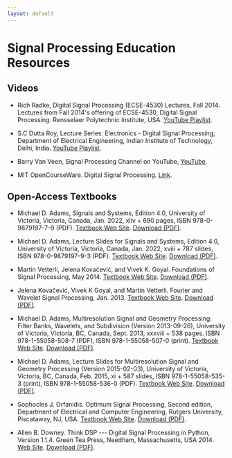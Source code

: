 ```yaml
---
layout: default
---
```


# Signal Processing Education Resources

## Videos

- Rich Radke,
  Digital Signal Processing (ECSE-4530) Lectures, Fall 2014.
  Lectures from Fall 2014's offering of ECSE-4530, Digital Signal Processing.
  Rensselaer Polytechnic Institute, USA.
  [YouTube Playlist](https://youtube.com/playlist?list=PLuh62Q4Sv7BUSzx5Jr8Wrxxn-U10qG1et).

- S.C Dutta Roy,
  Lecture Series:
  Electronics - Digital Signal Processing,
  Department of Electrical Engineering,
  Indian Institute of Technology, Delhi, India.
  [YouTube Playlist](https://youtube.com/playlist?list=PL9567DFCA3A66F299).

- Barry Van Veen,
  Signal Processing Channel on YouTube,
  [YouTube](https://www.youtube.com/user/allsignalprocessing).

- MIT OpenCourseWare.
  Digital Signal Processing.
  [Link](https://ocw.mit.edu/resources/res-6-008-digital-signal-processing-spring-2011).

## Open-Access Textbooks

- Michael D. Adams,
  Signals and Systems,
  Edition 4.0,
  University of Victoria,
  Victoria, Canada,
  Jan. 2022,
  xliv + 690 pages,
  ISBN 978-0-9879197-7-9 (PDF).
  [Textbook Web Site](https://www.ece.uvic.ca/~mdadams/sigsysbook).
  [Download (PDF)](https://www.ece.uvic.ca/~mdadams/sigsysbook/downloads/signals_and_systems-4.0.pdf).

- Michael D. Adams,
  Lecture Slides for Signals and Systems,
  Edition 4.0,
  University of Victoria,
  Victoria, Canada,
  Jan. 2022,
  xviii + 787 slides,
  ISBN 978-0-9879197-9-3 (PDF).
  [Textbook Web Site](https://www.ece.uvic.ca/~mdadams/sigsysbook).
  [Download (PDF)](https://www.ece.uvic.ca/~mdadams/sigsysbook/downloads/lecture_slides_for_signals_and_systems-4.0.pdf).

- Martin Vetterli, Jelena Kovačević, and Vivek K. Goyal.
  Foundations of Signal Processing,
  May 2014.
  [Textbook Web Site](https://www.fourierandwavelets.org).
  [Download (PDF)](https://www.fourierandwavelets.org/FSP_v1.1_2014.pdf).

- Jelena Kovačević, Vivek K Goyal, and Martin Vetterli.
  Fourier and Wavelet Signal Processing,
  Jan. 2013.
  [Textbook Web Site](https://www.fourierandwavelets.org).
  [Download (PDF)](https://www.fourierandwavelets.org/FWSP_a3.2_2013.pdf).

- Michael D. Adams,
  Multiresolution Signal and Geometry Processing:
  Filter Banks, Wavelets, and Subdivision (Version 2013-09-26),
  University of Victoria,
  Victoria, BC, Canada,
  Sept. 2013,
  xxxviii + 538 pages.
  ISBN 978-1-55058-508-7 (PDF),
  ISBN 978-1-55058-507-0 (print).
  [Textbook Web Site](https://www.ece.uvic.ca/~mdadams/waveletbook).
  [Download (PDF)](https://www.ece.uvic.ca/~mdadams/waveletbook/downloads/multiresolution_signal_and_geometry_processing-2013-09-26-uvic-v2.pdf).

- Michael D. Adams,
  Lecture Slides for Multiresolution Signal and Geometry Processing
  (Version 2015-02-03),
  University of Victoria,
  Victoria, BC, Canada,
  Feb. 2015,
  xi + 587 slides,
  ISBN 978-1-55058-535-3 (print),
  ISBN 978-1-55058-536-0 (PDF).
  [Textbook Web Site](https://www.ece.uvic.ca/~mdadams/waveletbook).
  [Download (PDF)](https://www.ece.uvic.ca/~mdadams/waveletbook/downloads/lecture_slides_for_multiresolution_signal_and_geometry_processing-2015-02-03-uvic.pdf).

- Sophocles J. Orfanidis.
  Optimum Signal Processing,
  Second edition,
  Department of Electrical and Computer Engineering,
  Rutgers University, Piscataway, NJ, USA.
  [Textbook Web Site](https://www.ece.rutgers.edu/~orfanidi/osp2e).
  [Download (PDF)](http://eceweb1.rutgers.edu/~orfanidi/osp2e/osp2e.pdf).

- Allen B. Downey.
  Think DSP ---
  Digital Signal Processing in Python,
  Version 1.1.4.
  Green Tea Press,
  Needham, Massachusetts, USA
  2014.
  [Web Site](https://greenteapress.com/wp/think-dsp).
  [Download (PDF)](http://greenteapress.com/thinkdsp/thinkdsp.pdf).

